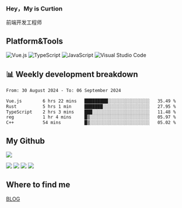 ### Hey，My is Curtion
前端开发工程师
## Platform&Tools

![Vue.js](https://img.shields.io/badge/-Vue.js-4FC08D?style=flat-square&logo=Vue.js&logoColor=white)
![TypeScript](https://img.shields.io/badge/-TypeScript-007ACC?style=flat-square&logo=typescript&logoColor=white)
![JavaScript](https://img.shields.io/badge/-JavaScript-F7DF1E?style=flat-square&logo=javascript&logoColor=black)
![Visual Studio Code](https://img.shields.io/badge/-VSCode-007ACC?style=flat-square&logo=Visual-Studio-Code&logoColor=white)

## 📊 Weekly development breakdown

<!--START_SECTION:waka-->

```txt
From: 30 August 2024 - To: 06 September 2024

Vue.js        6 hrs 22 mins   █████████░░░░░░░░░░░░░░░░   35.49 %
Rust          5 hrs 1 min     ███████░░░░░░░░░░░░░░░░░░   27.95 %
TypeScript    2 hrs 3 mins    ███░░░░░░░░░░░░░░░░░░░░░░   11.48 %
reg           1 hr 4 mins     █▒░░░░░░░░░░░░░░░░░░░░░░░   05.97 %
C++           54 mins         █▒░░░░░░░░░░░░░░░░░░░░░░░   05.02 %
```

<!--END_SECTION:waka-->

## My Github

![](http://github-profile-summary-cards.vercel.app/api/cards/profile-details?username=curtion&theme=nord_bright)

![](http://github-profile-summary-cards.vercel.app/api/cards/stats?username=curtion&theme=nord_bright)
![](http://github-profile-summary-cards.vercel.app/api/cards/productive-time?username=curtion&theme=nord_bright&utcOffset=8)
![](http://github-profile-summary-cards.vercel.app/api/cards/repos-per-language?username=curtion&theme=nord_bright)
![](http://github-profile-summary-cards.vercel.app/api/cards/most-commit-language?username=curtion&theme=nord_bright)

## Where to find me

[BLOG](https://blog.3gxk.net)
